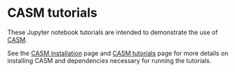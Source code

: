 # CASM tutorials

These Jupyter notebook tutorials are intended to demonstrate the use of [CASM](https://prisms-center.github.io/CASMcode_docs/).

See the [CASM installation](https://prisms-center.github.io/CASMcode_docs/pages/installation/) page and [CASM tutorials](https://prisms-center.github.io/CASMcode_docs/pages/tutorials/) page for more details on installing CASM and dependencies necessary for running the tutorials.
